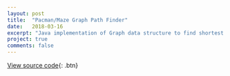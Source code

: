 ```yaml
---
layout: post
title:  "Pacman/Maze Graph Path Finder"
date:   2018-03-16
excerpt: "Java implementation of Graph data structure to find shortest path (i.e., solve a maze)."
project: true
comments: false
---
```

[View source code](https://github.com/ihyeung/ihyeung.github.io/tree/master/graphs-path-finder){: .btn}
